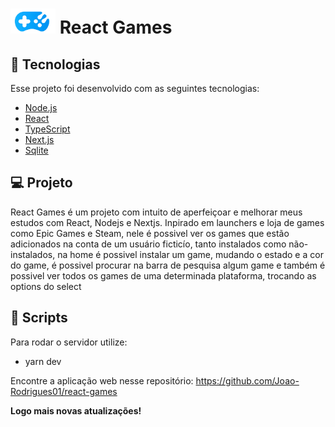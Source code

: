  <h1> 
    <img src="./.github/logo-games.png" width="72px" height="40px">
    React Games
  </h1>
  

## 🚀 Tecnologias

Esse projeto foi desenvolvido com as seguintes tecnologias:

- [Node.js](https://nodejs.org/en/)
- [React](https://reactjs.org)
- [TypeScript](https://www.typescriptlang.org/)
- [Next.js](https://nextjs.org/)
- [Sqlite](https://www.sqlite.org/index.html)

## 💻 Projeto

React Games é um projeto com intuito de aperfeiçoar e melhorar meus estudos com React, Nodejs e Nextjs. Inpirado em launchers e loja de games como Epic Games e Steam, nele
é possivel ver os games que estão adicionados na conta de um usuário ficticío, tanto
instalados como não-instalados, na home é possivel instalar um game, mudando o estado
e a cor do game, é possivel procurar na barra de pesquisa algum game e também é
possivel ver todos os games de uma determinada plataforma, trocando as options
do select

## 📁 Scripts

Para rodar o servidor utilize:
- yarn dev

Encontre a aplicação web nesse repositório:  https://github.com/Joao-Rodrigues01/react-games

<strong> Logo mais novas atualizações! </strong>
